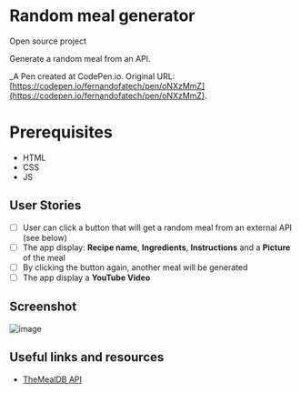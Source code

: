# Random meal generator

 Open source project
 
 Generate a random meal from an API.
 
 _A Pen created at CodePen.io. Original URL: [https://codepen.io/fernandofatech/pen/oNXzMmZ](https://codepen.io/fernandofatech/pen/oNXzMmZ).
 
# Prerequisites
- HTML
- CSS
- JS 
 
## User Stories

- [ ] User can click a button that will get a random meal from an external API (see below)
- [ ] The app display: **Recipe name**, **Ingredients**, **Instructions** and a **Picture** of the meal
- [ ] By clicking the button again, another meal will be generated
- [ ] The app display a **YouTube Video**

## Screenshot

![image](https://user-images.githubusercontent.com/39699305/75021686-b4946480-548c-11ea-988d-f0732e170315.png)

## Useful links and resources

- [TheMealDB API](https://www.themealdb.com)

